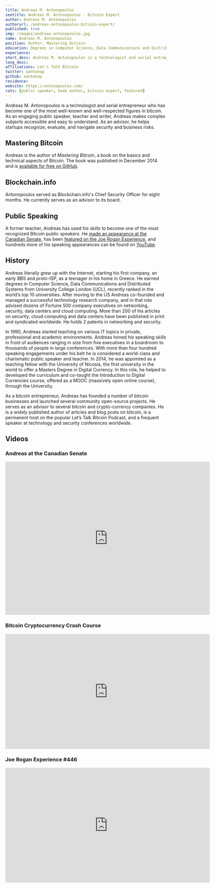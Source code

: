 ```yaml
---
title: Andreas M. Antonopoulos
seotitle: Andreas M. Antonopoulos - Bitcoin Expert
author: Andreas M. Antonopoulos
authorurl: /andreas-antonopoulos-bitcoin-expert/
published: true
img: /images/andreas-antonopoulos.jpg
name: Andreas M. Antonopoulos
position: Author, Mastering Bitcoin
education: Degrees in Computer Science, Data Communications and Distributed Systems from University College London
experience: 
short_desc: Andreas M. Antonopoulos is a technologist and serial entrepreneur who has become one of the most well-known and well-respected figures in bitcoin.
long_desc: 
affiliations: Let's Talk Bitcoin
twitter: aantonop
github: aantonop
residence: 
website: https://antonopoulos.com/
cats: [public speaker, book author, bitcoin expert, featured]
---
```

Andreas M. Antonopoulos is a technologist and serial entrepreneur who has become one of the most well-known and well-respected figures in bitcoin. As an engaging public speaker, teacher and writer,  Andreas makes complex subjects accessible and easy to understand. As an advisor, he helps startups recognize, evaluate, and navigate security and business risks.

## Mastering Bitcoin

Andreas is the author of *Mastering Bitcoin*, a book on the basics and technical aspects of Bitcoin. The book was published in December 2014 and is [available for free on GitHub](https://github.com/bitcoinbook/bitcoinbook). 

## Blockchain.info

Antonopoulos served as Blockchain.info's Chief Security Officer for eight months. He currently serves as an advisor to its board. 

## Public Speaking

A former teacher, Andreas has used his skills to become one of the most recognized Bitcoin public speakers. He [made an appearance at the Canadian Senate](https://www.youtube.com/watch?v=xUNGFZDO8mM), has been [featured on the Joe Rogan Experience](https://www.youtube.com/watch?v=5wwbzwUXfgc), and hundreds more of his speaking appearances can be found on [YouTube](https://www.youtube.com/results?q=andreas+antonopoulos+bitcoin&sp=CAM%253D). 

## History

Andreas literally grew up with the Internet, starting his first company, an early BBS and proto-ISP, as a teenager in his home in Greece. He earned degrees in Computer Science, Data Communications and Distributed Systems from University College London (UCL), recently ranked in the world’s top 10 universities. After moving to the US Andreas co-founded and managed a successful technology research company, and in that role advised dozens of Fortune 500 company executives on networking, security, data centers and cloud computing. More than 200 of his articles on security, cloud computing and data centers have been published in print and syndicated worldwide. He holds 2 patents in networking and security.

In 1990, Andreas started teaching on various IT topics in private, professional and academic environments. Andreas honed his speaking skills in front of audiences ranging in size from five executives in a boardroom to thousands of people in large conferences. With more than four hundred speaking engagements under his belt he is considered a world-class and charismatic public speaker and teacher. In 2014, he was appointed as a teaching fellow with the University of Nicosia, the first university in the world to offer a Masters Degree in Digital Currency. In this role, he helped to developed the curriculum and co-taught the Introduction to Digital Currencies course, offered as a MOOC (massively open online course), through the University.

As a bitcoin entrepreneur, Andreas has founded a number of bitcoin businesses and launched several community open-source projects. He serves as an advisor to several bitcoin and crypto-currency companies. He is a widely published author of articles and blog posts on bitcoin, is a permanent host on the popular Let’s Talk Bitcoin Podcast, and a frequent speaker at technology and security conferences worldwide.

## Videos

### Andreas at the Canadian Senate

<iframe width="640" height="480" src="https://www.youtube.com/embed/xUNGFZDO8mM" frameborder="0" allowfullscreen></iframe>

###  Bitcoin Cryptocurrency Crash Course

<iframe width="640" height="360" src="https://www.youtube.com/embed/JP9-lAYngi4" frameborder="0" allowfullscreen></iframe>

### Joe Rogan Experience #446

<iframe width="640" height="360" src="https://www.youtube.com/embed/1cexawnOlR8" frameborder="0" allowfullscreen></iframe>